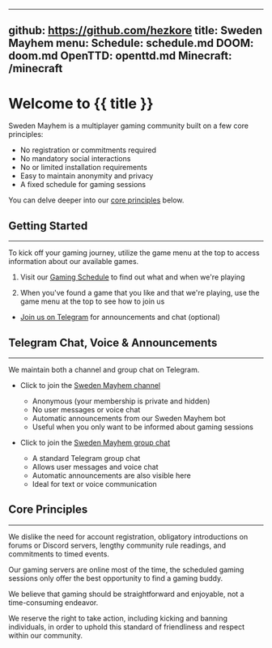 -----------------------------------------------------------------------------
github: https://github.com/hezkore
title: Sweden Mayhem
menu:
  Schedule: schedule.md
  DOOM: doom.md
  OpenTTD: openttd.md
  Minecraft: /minecraft
-----------------------------------------------------------------------------

# Welcome to {{ title }}

Sweden Mayhem is a multiplayer gaming community built on a few core principles:

- No registration or commitments required
- No mandatory social interactions
- No or limited installation requirements
- Easy to maintain anonymity and privacy
- A fixed schedule for gaming sessions

You can delve deeper into our [core principles](#toc-item-3) below.

## Getting Started
---

To kick off your gaming journey, utilize the game menu at the top to access information about our available games.

1. Visit our [Gaming Schedule](?file=schedule.md) to find out what and when we're playing

2. When you've found a game that you like and that we're playing, use the game menu at the top to see how to join us


- [Join us on Telegram](#toc-item-2) for announcements and chat (optional)

## Telegram Chat, Voice & Announcements
---

We maintain both a channel and group chat on Telegram.

- Click to join the [Sweden Mayhem channel](https://t.me/+ypcUd8UWDfI2NzJk)
  - Anonymous (your membership is private and hidden)
  - No user messages or voice chat
  - Automatic announcements from our Sweden Mayhem bot
  - Useful when you only want to be informed about gaming sessions


- Click to join the [Sweden Mayhem group chat](https://t.me/+pSTKkBrip2MyODU0)
  - A standard Telegram group chat
  - Allows user messages and voice chat
  - Automatic announcements are also visible here
  - Ideal for text or voice communication

## Core Principles
---

We dislike the need for account registration, obligatory introductions on forums or Discord servers, lengthy community rule readings, and commitments to timed events.

Our gaming servers are online most of the time, the scheduled gaming sessions only offer the best opportunity to find a gaming buddy.

We believe that gaming should be straightforward and enjoyable, not a time-consuming endeavor.

We reserve the right to take action, including kicking and banning individuals, in order to uphold this standard of friendliness and respect within our community.